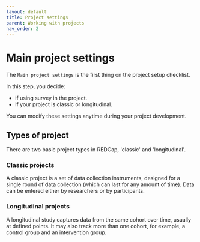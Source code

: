 ```yaml
---
layout: default
title: Project settings
parent: Working with projects
nav_order: 2
---
```

# Main project settings

The `Main project settings` is the first thing on the project setup checklist. 

In this step, you decide:
- if using survey in the project.
- if your project is classic or longitudinal.

You can modify these settings anytime during your project development.

## Types of project

There are two basic project types in REDCap, 'classic' and 'longitudinal'.

### Classic projects

A classic project is a set of data collection instruments, designed for a single round of data collection (which can last for any amount of time). Data can be entered either by researchers or by participants. 

### Longitudinal projects

A longitudinal study captures data from the same cohort over time, usually at defined points. It may also track more than one cohort, for example, a control group and an intervention group.
